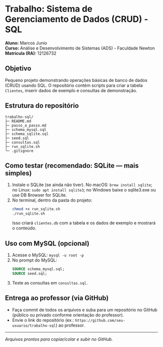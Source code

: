 # Trabalho: Sistema de Gerenciamento de Dados (CRUD) - SQL

**Aluno:** Marcos Junio  
**Curso:** Análise e Desenvolvimento de Sistemas (ADS) - Faculdade Newton  
**Matrícula (RA):** 12126732

## Objetivo
Pequeno projeto demonstrando operações básicas de banco de dados (CRUD) usando SQL. O repositório contém scripts para criar a tabela `Clientes`, inserir dados de exemplo e consultas de demonstração.

## Estrutura do repositório
```
trabalho-sql/
├─ README.md
├─ passo_a_passo.md
├─ schema_mysql.sql
├─ schema_sqlite.sql
├─ seed.sql
├─ consultas.sql
├─ run_sqlite.sh
└─ .gitignore
```

## Como testar (recomendado: SQLite — mais simples)
1. Instale o SQLite (se ainda não tiver). No macOS: `brew install sqlite`; no Linux: `sudo apt install sqlite3`; no Windows baixe o sqlite3.exe ou use DB Browser for SQLite.
2. No terminal, dentro da pasta do projeto:
   ```bash
   chmod +x run_sqlite.sh
   ./run_sqlite.sh
   ```
   Isso criará `clientes.db` com a tabela e os dados de exemplo e mostrará o conteúdo.

## Uso com MySQL (opcional)
1. Acesse o MySQL: `mysql -u root -p`
2. No prompt do MySQL:
   ```sql
   SOURCE schema_mysql.sql;
   SOURCE seed.sql;
   ```
3. Teste as consultas em `consultas.sql`.

## Entrega ao professor (via GitHub)
- Faça commit de todos os arquivos e suba para um repositório no GitHub (público ou privado conforme orientação do professor).
- Envie o link do repositório (ex.: `https://github.com/seu-usuario/trabalho-sql`) ao professor.

---
*Arquivos prontos para copiar/colar e subir no GitHub.*
